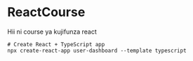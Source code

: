 # ReactCourse
Hii ni course ya kujifunza react

```
# Create React + TypeScript app
npx create-react-app user-dashboard --template typescript
